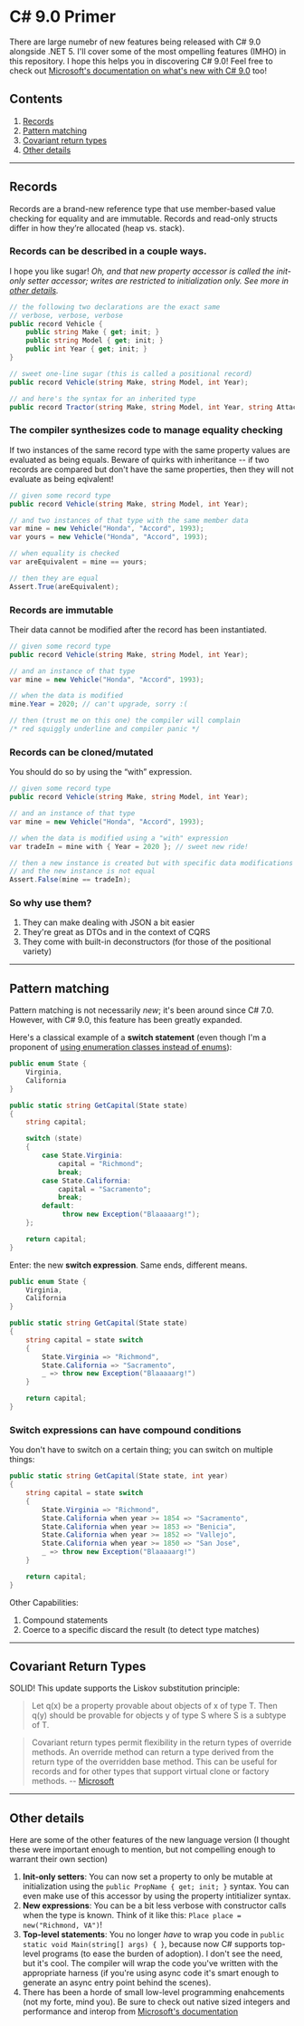 # C# 9.0 Primer

There are large numebr of new features being released with C# 9.0 alongside .NET 5.  I'll cover some of the most ompelling features (IMHO) in this repository.  I hope this helps you in discovering C# 9.0! Feel free to check out [Microsoft's documentation on what's new with C# 9.0](https://docs.microsoft.com/en-us/dotnet/csharp/whats-new/csharp-9) too!

## Contents
1. [Records](#records)
1. [Pattern matching](#pattern-matching)
1. [Covariant return types](#covariant-return-types)
1. [Other details](#other-details)

---

## Records
Records are a brand-new reference type that use member-based value checking for equality and are immutable.  Records and read-only structs differ in how they’re allocated (heap vs. stack).

### Records can be described in a couple ways.  
I hope you like sugar!  *Oh, and that new property accessor is called the init-only setter accessor; writes are restricted to initialization only.  See more in [other details](#other-details).*
```csharp
// the following two declarations are the exact same
// verbose, verbose, verbose
public record Vehicle {
    public string Make { get; init; }
    public string Model { get; init; }
    public int Year { get; init; }
}

// sweet one-line sugar (this is called a positional record)
public record Vehicle(string Make, string Model, int Year);

// and here's the syntax for an inherited type
public record Tractor(string Make, string Model, int Year, string Attachment) : Vehicle(Make, Model, Year);
```

### The compiler synthesizes code to manage equality checking
If two instances of the same record type with the same property values are evaluated as being equals.  Beware of quirks with inheritance -- if two records are compared but don't have the same properties, then they will not evaluate as being eqivalent!  
```csharp
// given some record type
public record Vehicle(string Make, string Model, int Year);

// and two instances of that type with the same member data
var mine = new Vehicle("Honda", "Accord", 1993);
var yours = new Vehicle("Honda", "Accord", 1993);

// when equality is checked
var areEquivalent = mine == yours;

// then they are equal
Assert.True(areEquivalent);
```

### Records are immutable
Their data cannot be modified after the record has been instantiated.
```csharp
// given some record type
public record Vehicle(string Make, string Model, int Year);

// and an instance of that type
var mine = new Vehicle("Honda", "Accord", 1993);

// when the data is modified
mine.Year = 2020; // can't upgrade, sorry :(

// then (trust me on this one) the compiler will complain
/* red squiggly underline and compiler panic */
```

### Records can be cloned/mutated 
You should do so by using the “with” expression.
```csharp
// given some record type
public record Vehicle(string Make, string Model, int Year);

// and an instance of that type
var mine = new Vehicle("Honda", "Accord", 1993);

// when the data is modified using a "with" expression
var tradeIn = mine with { Year = 2020 }; // sweet new ride!

// then a new instance is created but with specific data modifications
// and the new instance is not equal
Assert.False(mine == tradeIn);
```

### So why use them?
1. They can make dealing with JSON a bit easier 
1. They're great as DTOs and in the context of CQRS
1. They come with built-in deconstructors (for those of the positional variety)

---

## Pattern matching
Pattern matching is not necessarily *new*; it's been around since C# 7.0.  However, with C# 9.0, this feature has been greatly expanded.  

Here's a classical example of a **switch statement** (even though I'm a proponent of [using enumeration classes instead of enums](https://docs.microsoft.com/en-us/dotnet/architecture/microservices/microservice-ddd-cqrs-patterns/enumeration-classes-over-enum-types)):
```csharp
public enum State {
    Virginia,
    California
}

public static string GetCapital(State state)
{
    string capital;

    switch (state)
    {
        case State.Virginia:
            capital = "Richmond";
            break;
        case State.California:
            capital = "Sacramento";
            break;
        default:
             throw new Exception("Blaaaaarg!");
    };

    return capital;
}
```

Enter: the new **switch expression**.  Same ends, different means.
```csharp
public enum State {
    Virginia,
    California
}

public static string GetCapital(State state)
{
    string capital = state switch 
    {
        State.Virginia => "Richmond",
        State.California => "Sacramento",
        _ => throw new Exception("Blaaaaarg!")
    }

    return capital;
}
```

### Switch expressions can have compound conditions
You don't have to switch on a certain thing; you can switch on multiple things:
```csharp
public static string GetCapital(State state, int year)
{
    string capital = state switch 
    {
        State.Virginia => "Richmond",
        State.California when year >= 1854 => "Sacramento",
        State.California when year >= 1853 => "Benicia",
        State.California when year >= 1852 => "Vallejo",
        State.California when year >= 1850 => "San Jose",
        _ => throw new Exception("Blaaaaarg!")
    }

    return capital;
}
```

Other Capabilities:
1. Compound statements
1. Coerce to a specific discard the result (to detect type matches)

---

## Covariant Return Types
SOLID!  This update supports the Liskov substitution principle:
> Let q(x) be a property provable about objects of x of type T. Then q(y) should be provable for objects y of type S where S is a subtype of T.

> Covariant return types permit flexibility in the return types of override methods. An override method can return a type derived from the return type of the overridden base method. This can be useful for records and for other types that support virtual clone or factory methods. -- [Microsoft](https://docs.microsoft.com/en-us/dotnet/csharp/whats-new/csharp-9)

---

## Other details
Here are some of the other features of the new language version (I thought these were important enough to mention, but not compelling enough to warrant their own section)

1. **Init-only setters**: You can now set a property to only be mutable at initialization using the `public PropName { get; init; }` syntax.  You can even make use of this accessor by using the property intitializer syntax.
1. **New expressions**: You can be a bit less verbose with constructor calls when the type is known.  Think of it like this: `Place place = new("Richmond, VA")`!
1. **Top-level statements**: You no longer *have* to wrap you code in ```public static void Main(string[] args) { }```, because now C# supports top-level programs (to ease the burden of adoption).  I don't see the need, but it's cool.  The compiler will wrap the code you've written with the appropriate harness (if you're using async code it's smart enough to generate an async entry point behind the scenes).
1. There has been a horde of small low-level programming enahcements (not my forte, mind you). Be sure to check out native sized integers and performance and interop from [Microsoft's documentation](https://docs.microsoft.com/en-us/dotnet/csharp/whats-new/csharp-9) 
